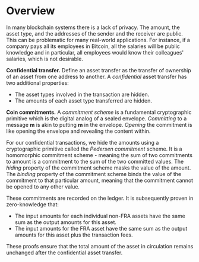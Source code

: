# Overview

In many blockchain systems there is a lack of privacy. The amount, the asset type, and the addresses of the sender and the receiver are public. This can be problematic for many real-world applications. For instance, if a company pays all its employees in Bitcoin, all the salaries will be public knowledge and in particular, all employees would know their colleagues' salaries, which is not desirable.

**Confidential transfer.** Define an asset transfer as the transfer of ownership of an asset from one address to another. A _confidential_ asset transfer has two additional properties:

* The asset types involved in the transaction are hidden.
* The amounts of each asset type transferred are hidden.

**Coin commitments.** A _commitment scheme_ is a fundamental cryptographic primitive which is the digital analog of a sealed envelope. _Committing_ to a message **m** is akin to putting **m** in the envelope. _Opening_ the commitment is like opening the envelope and revealing the content within.

For our confidential transactions, we hide the amounts using a cryptographic primitive called the _Pedersen commitment_ scheme. It is a homomorphic commitment scheme - meaning the sum of two commitments to amount is a commitment to the sum of the two committed values. The _hiding_ property of the commitment scheme masks the value of the amount. The _binding_ property of the commitment scheme binds the value of the commitment to that particular amount, meaning that the commitment cannot be opened to any other value.

These commitments are recorded on the ledger. It is subsequently proven in zero-knowledge that:

* The input amounts for each individual non-FRA assets have the same sum as the output amounts for this asset.
* The input amounts for the FRA asset have the same sum as the output amounts for this asset plus the transaction fees.

These proofs ensure that the total amount of the asset in circulation remains unchanged after the confidential asset transfer.
